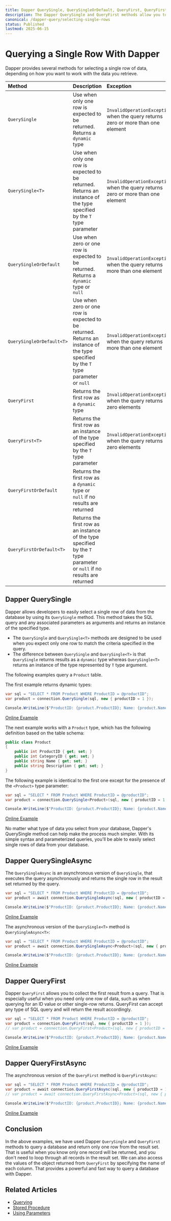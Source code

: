 ```yaml
---
title: Dapper QuerySingle, QuerySingleOrDefault, QueryFirst, QueryFirstOrDefault
description: The Dapper QuerySingle and QueryFirst methods allow you to return a single row of data and map it to a dynamic object or the generic entity type.
canonical: /dapper-query/selecting-single-rows
status: Published
lastmod: 2025-06-15
---
```


# Querying a Single Row With Dapper

Dapper provides several methods for selecting a single row of data, depending on how you want to work with the data you retrieve. 

| Method | Description | Exception |
|:---|:---|:---|
|`QuerySingle` | Use when only one row is expected to be returned. Returns a `dynamic` type | `InvalidOperationException`, when the query returns zero or more than one element |
|`QuerySingle<T>` | Use when only one row is expected to be returned. Returns an instance of the type specified by the `T` type parameter | `InvalidOperationException`, when the query returns zero or more than one element |
|`QuerySingleOrDefault` | Use when zero or one row is expected to be returned. Returns a `dynamic` type or `null` | `InvalidOperationException`, when the query returns more than one element |
|`QuerySingleOrDefault<T>` | Use when zero or one row is expected to be returned. Returns an instance of the type specified by the `T` type parameter or `null` | `InvalidOperationException`, when the query returns more than one element |
|`QueryFirst` | Returns the first row as a `dynamic` type | `InvalidOperationException`, when the query returns zero elements |
|`QueryFirst<T>` | Returns the first row as an instance of the type specified by the `T` type parameter | `InvalidOperationException`, when the query returns zero elements |
|`QueryFirstOrDefault` | Returns the first row as a `dynamic` type or `null` if no results are returned |   |
|`QueryFirstOrDefault<T>` | Returns the first row as an instance of the type specified by the `T` type parameter or `null` if no results are returned|    |

## Dapper QuerySingle

Dapper allows developers to easily select a single row of data from the database by using its `QuerySingle` method. This method takes the SQL query and any associated parameters as arguments and returns an instance of the specified type.

 - The `QuerySingle` and `QuerySingle<T>` methods are designed to be used when you expect only one row to match the criteria specified in the query. 
 - The difference between `QuerySingle` and `QuerySingle<T>` is that `QuerySingle` returns results as a  `dynamic` type whereas `QuerySingle<T>` returns an instance of the type represented by `T` type argument. 

The following examples query a `Product` table.

The first example returns dynamic types:

```csharp
var sql = "SELECT * FROM Product WHERE ProductID = @productID";
var product = connection.QuerySingle(sql, new { productID = 1 });

Console.WriteLine($"ProductID: {product.ProductID}; Name: {product.Name}");
```

[Online Example](https://dotnetfiddle.net/GIUai9)

The next example works with a `Product` type, which  has the following definition based on the table schema:

```csharp
public class Product
{
	public int ProductID { get; set; }
	public int CategoryID { get; set; }
	public string Name { get; set; }
	public string Description { get; set; }		
}
```

The following example is identical to the first one except for the presence of the `<Product>` type parameter:

```csharp
var sql = "SELECT * FROM Product WHERE ProductID = @productID";
var product = connection.QuerySingle<Product>(sql, new { productID = 1 });

Console.WriteLine($"ProductID: {product.ProductID}; Name: {product.Name}");
```

[Online Example](https://dotnetfiddle.net/Wq1NAZ)

No matter what type of data you select from your database, Dapper's QuerySingle method can help make the process much simpler. With its simple syntax and parameterized queries, you'll be able to easily select single rows of data from your database. 

## Dapper QuerySingleAsync

The `QuerySingleAsync` is an asynchronous version of `QuerySingle`, that executes the query asynchronously and returns the single row in the result set returned by the query.

```csharp
var sql = "SELECT * FROM Product WHERE ProductID = @productID";
var product = await connection.QuerySingleAsync(sql, new { productID = 1 });

Console.WriteLine($"ProductID: {product.ProductID}; Name: {product.Name}");
```

[Online Example](https://dotnetfiddle.net/LDe6ah)

The asynchronous version of the `QuerySingle<T>`  method is `QuerySingleAsync<T>`:

```csharp
var sql = "SELECT * FROM Product WHERE ProductID = @productID";
var product = await connection.QuerySingleAsync<Product>(sql, new { productID = 1 });

Console.WriteLine($"ProductID: {product.ProductID}; Name: {product.Name}");
```

[Online Example](https://dotnetfiddle.net/Cyocky)

## Dapper QueryFirst

Dapper `QueryFirst` allows you to collect the first result from a query. That is especially useful when you need only one row of data, such as when querying for an ID value or other single-row returns. QueryFirst can accept any type of SQL query and will return the result accordingly. 

```csharp
var sql = "SELECT * FROM Product WHERE ProductID = @productID";
var product = connection.QueryFirst(sql, new { productID = 1 });
// var product = connection.QueryFirst<Product>(sql, new { productID = 1 });

Console.WriteLine($"ProductID: {product.ProductID}; Name: {product.Name}");
```

[Online Example](https://dotnetfiddle.net/lfknXe)

## Dapper QueryFirstAsync

The asynchronous version of the `QueryFirst`  method is `QueryFirstAsync`:

```csharp
var sql = "SELECT * FROM Product WHERE ProductID = @productID";
var product = await connection.QueryFirstAsync(sql, new { productID = 1 });
// var product = await connection.QueryFirstAsync<Product>(sql, new { productID = 1 });

Console.WriteLine($"ProductID: {product.ProductID}; Name: {product.Name}");
```

[Online Example](https://dotnetfiddle.net/PqnUr6)

## Conclusion

In the above examples, we have used Dapper `QuerySingle` and `QueryFirst` methods to query a database and return only one row from the result set. That is useful when you know only one record will be returned, and you don't need to loop through all records in the result set. We can also access the values of the object returned from `QueryFirst` by specifying the name of each column. That provides a powerful and fast way to query a database with Dapper.

## Related Articles

- [Querying](/dapper-query)
- [Stored Procedure](/stored-procedures)
- [Using Parameters](/parameters)